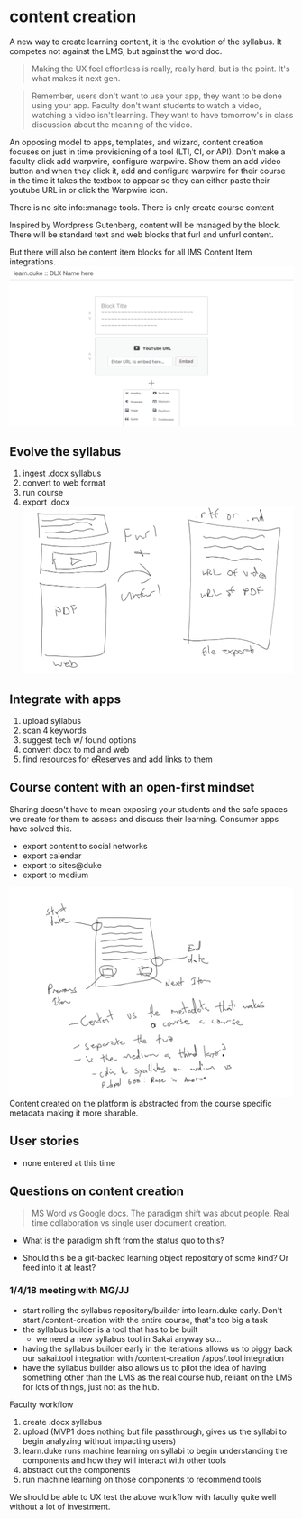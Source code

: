 # content creation

A new way to create learning content, it is the evolution of the syllabus. It competes not against the LMS, but against the word doc.

> Making the UX feel effortless is really, really hard, but is the point. It's what makes it next gen.

> Remember, users don't want to use your app, they want to be done using your app. Faculty don't want students to watch a video, watching a video isn't learning. They want to have tomorrow's in class discussion about the meaning of the video.

An opposing model to apps, templates, and wizard, content creation focuses on just in time provisioning of a tool (LTI, CI, or API). Don't make a faculty click add warpwire, configure warpwire. Show them an add video button and when they click it, add and configure warpwire for their course in the time it takes the textbox to appear so they can either paste their youtube URL in or click the Warpwire icon. 

There is no site info::manage tools. There is only create course content


Inspired by Wordpress Gutenberg, content will be managed by the block. There will be standard text and web blocks that furl and unfurl content.

But there will also be content item blocks for all IMS Content Item integrations.
![](../_assets/12.png)


## Evolve the syllabus
1. ingest .docx syllabus
2. convert to web format
3. run course
4. export .docx 
![](../_assets/syllabus-export.png)

## Integrate with apps
1. upload syllabus
2. scan 4 keywords
3. suggest tech w/ found options
4. convert docx to md and web
5. find resources for eReserves and add links to them

## Course content with an open-first mindset
Sharing doesn't have to mean exposing your students and the safe spaces we create for them to assess and discuss their learning. Consumer apps have solved this.

* export content to social networks
* export calendar
* export to sites@duke
* export to medium

![](../_assets/Image-2.png)
Content created on the platform is abstracted from the course specific metadata making it more sharable.



## User stories
* none entered at this time

## Questions on content creation
> MS Word vs Google docs. The paradigm shift was about people. Real time collaboration vs single user document creation.

* What is the paradigm shift from the status quo to this?

* Should this be a git-backed learning object repository of some kind? Or feed into it at least?


### 1/4/18 meeting with MG/JJ
* start rolling the syllabus repository/builder into learn.duke early. Don't start /content-creation with the entire course, that's too big a task
* the syllabus builder is a tool that has to be built
	* we need a new syllabus tool in Sakai anyway so…
* having the syllabus builder early in the iterations allows us to piggy back our sakai.tool integration with /content-creation /apps/.tool integration
* have the syllabus builder also allows us to pilot the idea of having something other than the LMS as the real course hub, reliant on the LMS for lots of things, just not as the hub.

Faculty workflow
1. create .docx syllabus
2. upload (MVP1 does nothing but file passthrough, gives us the syllabi to begin analyzing without impacting users)
3. learn.duke runs machine learning on syllabi to begin understanding the components and how they will interact with other tools
4. abstract out the components
5. run machine learning on those components to recommend tools

We should be able to UX test the above workflow with faculty quite well without a lot of investment.
